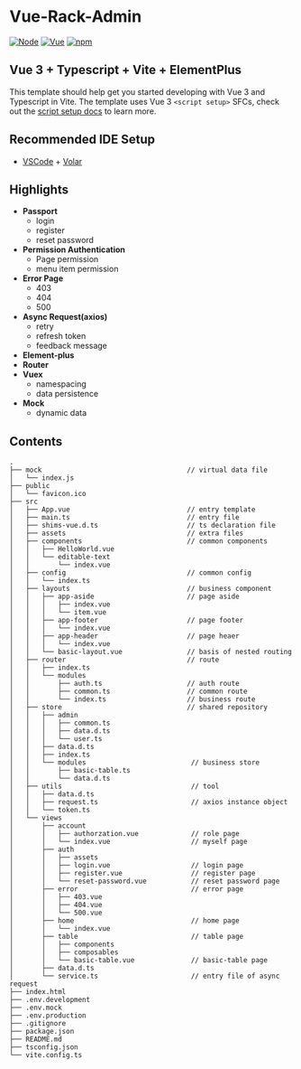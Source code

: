 # Vue-Rack-Admin
[![Node](https://img.shields.io/badge/node->=12.0.0-green.svg?style=flat-square)](https://nodejs.org/en/)
[![Vue](https://img.shields.io/badge/vue->=3.2.0-blue.svg?style=flat-square)](https://cn.vuejs.org/)
[![npm](https://img.shields.io/npm/v/element-plus?label=element-plus&style=flat-square)](https://element-plus.gitee.io/)
## Vue 3 + Typescript + Vite + ElementPlus

This template should help get you started developing with Vue 3 and Typescript in Vite. The template uses Vue 3 `<script setup>` SFCs, check out the [script setup docs](https://v3.vuejs.org/api/sfc-script-setup.html#sfc-script-setup) to learn more.

## Recommended IDE Setup

- [VSCode](https://code.visualstudio.com/) + [Volar](https://marketplace.visualstudio.com/items?itemName=johnsoncodehk.volar)

## Highlights
- **Passport**
  - login
  - register
  - reset password
- **Permission Authentication**
  - Page permission
  - menu item permission
- **Error Page**
  - 403
  - 404
  - 500
- **Async Request(axios)**
  - retry
  - refresh token 
  - feedback message
- **Element-plus**
- **Router**
- **Vuex**
  - namespacing
  - data persistence
- **Mock**
  - dynamic data
## Contents
```
.
├── mock                                    // virtual data file
│   └── index.js
├── public                                  
│   └── favicon.ico
├── src
│   ├── App.vue                             // entry template
│   ├── main.ts                             // entry file
│   ├── shims-vue.d.ts                      // ts declaration file
│   ├── assets                              // extra files
│   ├── components                          // common components
│   │   ├── HelloWorld.vue
│   │   └── editable-text
│   │       └── index.vue
│   ├── config                              // common config
│   │   └── index.ts
│   ├── layouts                             // business component
│   │   ├── app-aside                       // page aside
│   │   │   ├── index.vue
│   │   │   └── item.vue
│   │   ├── app-footer                      // page footer
│   │   │   └── index.vue
│   │   ├── app-header                      // page heaer
│   │   │   └── index.vue
│   │   └── basic-layout.vue                // basis of nested routing
│   ├── router                              // route
│   │   ├── index.ts
│   │   └── modules
│   │       ├── auth.ts                     // auth route
│   │       ├── common.ts                   // common route
│   │       └── index.ts                    // business route
│   ├── store                               // shared repository
│   │   ├── admin
│   │   │   ├── common.ts
│   │   │   ├── data.d.ts
│   │   │   └── user.ts
│   │   ├── data.d.ts
│   │   ├── index.ts
│   │   └── modules                          // business store
│   │       ├── basic-table.ts
│   │       └── data.d.ts
│   ├── utils                                // tool
│   │   ├── data.d.ts
│   │   ├── request.ts                       // axios instance object
│   │   └── token.ts
│   └── views
│       ├── account                          
│       │   ├── authorzation.vue             // role page
│       │   └── index.vue                    // myself page
│       ├── auth                              
│       │   ├── assets
│       │   ├── login.vue                    // login page
│       │   ├── register.vue                 // register page
│       │   └── reset-password.vue           // reset password page
│       ├── error                            // error page
│       │   ├── 403.vue
│       │   ├── 404.vue
│       │   └── 500.vue
│       ├── home                             // home page
│       │   └── index.vue
│       ├── table                            // table page
│       │   ├── components                   
│       │   ├── composables                  
│       │   └── basic-table.vue              // basic-table page
│       ├── data.d.ts
│       └── service.ts                       // entry file of async request
├── index.html
├── .env.development
├── .env.mock
├── .env.production
├── .gitignore
├── package.json
├── README.md
├── tsconfig.json
└── vite.config.ts
```
